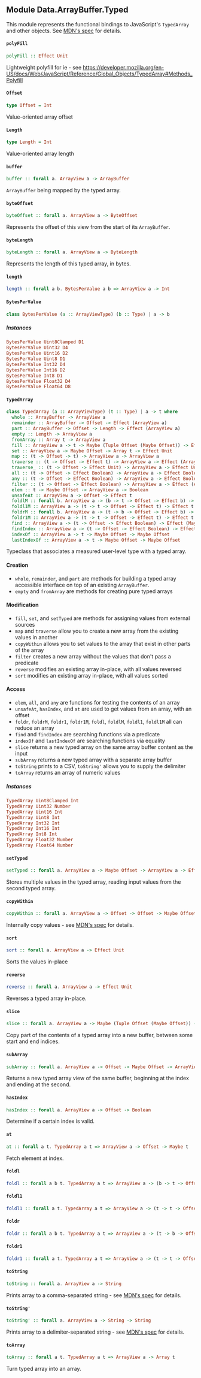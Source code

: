 ## Module Data.ArrayBuffer.Typed

This module represents the functional bindings to JavaScript's `TypedArray` and other
objects. See [MDN's spec](https://developer.mozilla.org/en-US/docs/Web/JavaScript/Reference/Global_Objects/TypedArray) for details.

#### `polyFill`

``` purescript
polyFill :: Effect Unit
```

Lightweight polyfill for ie - see https://developer.mozilla.org/en-US/docs/Web/JavaScript/Reference/Global_Objects/TypedArray#Methods_Polyfill

#### `Offset`

``` purescript
type Offset = Int
```

Value-oriented array offset

#### `Length`

``` purescript
type Length = Int
```

Value-oriented array length

#### `buffer`

``` purescript
buffer :: forall a. ArrayView a -> ArrayBuffer
```

`ArrayBuffer` being mapped by the typed array.

#### `byteOffset`

``` purescript
byteOffset :: forall a. ArrayView a -> ByteOffset
```

Represents the offset of this view from the start of its `ArrayBuffer`.

#### `byteLength`

``` purescript
byteLength :: forall a. ArrayView a -> ByteLength
```

Represents the length of this typed array, in bytes.

#### `length`

``` purescript
length :: forall a b. BytesPerValue a b => ArrayView a -> Int
```

#### `BytesPerValue`

``` purescript
class BytesPerValue (a :: ArrayViewType) (b :: Type) | a -> b
```

##### Instances
``` purescript
BytesPerValue Uint8Clamped D1
BytesPerValue Uint32 D4
BytesPerValue Uint16 D2
BytesPerValue Uint8 D1
BytesPerValue Int32 D4
BytesPerValue Int16 D2
BytesPerValue Int8 D1
BytesPerValue Float32 D4
BytesPerValue Float64 D8
```

#### `TypedArray`

``` purescript
class TypedArray (a :: ArrayViewType) (t :: Type) | a -> t where
  whole :: ArrayBuffer -> ArrayView a
  remainder :: ArrayBuffer -> Offset -> Effect (ArrayView a)
  part :: ArrayBuffer -> Offset -> Length -> Effect (ArrayView a)
  empty :: Length -> ArrayView a
  fromArray :: Array t -> ArrayView a
  fill :: ArrayView a -> t -> Maybe (Tuple Offset (Maybe Offset)) -> Effect Unit
  set :: ArrayView a -> Maybe Offset -> Array t -> Effect Unit
  map :: (t -> Offset -> t) -> ArrayView a -> ArrayView a
  traverse :: (t -> Offset -> Effect t) -> ArrayView a -> Effect (ArrayView a)
  traverse_ :: (t -> Offset -> Effect Unit) -> ArrayView a -> Effect Unit
  all :: (t -> Offset -> Effect Boolean) -> ArrayView a -> Effect Boolean
  any :: (t -> Offset -> Effect Boolean) -> ArrayView a -> Effect Boolean
  filter :: (t -> Offset -> Effect Boolean) -> ArrayView a -> Effect (ArrayView a)
  elem :: t -> Maybe Offset -> ArrayView a -> Boolean
  unsafeAt :: ArrayView a -> Offset -> Effect t
  foldlM :: forall b. ArrayView a -> (b -> t -> Offset -> Effect b) -> b -> Effect b
  foldl1M :: ArrayView a -> (t -> t -> Offset -> Effect t) -> Effect t
  foldrM :: forall b. ArrayView a -> (t -> b -> Offset -> Effect b) -> b -> Effect b
  foldr1M :: ArrayView a -> (t -> t -> Offset -> Effect t) -> Effect t
  find :: ArrayView a -> (t -> Offset -> Effect Boolean) -> Effect (Maybe t)
  findIndex :: ArrayView a -> (t -> Offset -> Effect Boolean) -> Effect (Maybe Offset)
  indexOf :: ArrayView a -> t -> Maybe Offset -> Maybe Offset
  lastIndexOf :: ArrayView a -> t -> Maybe Offset -> Maybe Offset
```

Typeclass that associates a measured user-level type with a typed array.

#### Creation

- `whole`, `remainder`, and `part` are methods for building a typed array accessible interface
  on top of an existing `ArrayBuffer`.
- `empty` and `fromArray` are methods for creating pure typed arrays

#### Modification

- `fill`, `set`, and `setTyped` are methods for assigning values from external sources
- `map` and `traverse` allow you to create a new array from the existing values in another
- `copyWithin` allows you to set values to the array that exist in other parts of the array
- `filter` creates a new array without the values that don't pass a predicate
- `reverse` modifies an existing array in-place, with all values reversed
- `sort` modifies an existing array in-place, with all values sorted

#### Access

- `elem`, `all`, and `any` are functions for testing the contents of an array
- `unsafeAt`, `hasIndex`, and `at` are used to get values from an array, with an offset
- `foldr`, `foldrM`, `foldr1`, `foldr1M`, `foldl`, `foldlM`, `foldl1`, `foldl1M` all can reduce an array
- `find` and `findIndex` are searching functions via a predicate
- `indexOf` and `lastIndexOf` are searching functions via equality
- `slice` returns a new typed array on the same array buffer content as the input
- `subArray` returns a new typed array with a separate array buffer
- `toString` prints to a CSV, `toString'` allows you to supply the delimiter
- `toArray` returns an array of numeric values

##### Instances
``` purescript
TypedArray Uint8Clamped Int
TypedArray Uint32 Number
TypedArray Uint16 Int
TypedArray Uint8 Int
TypedArray Int32 Int
TypedArray Int16 Int
TypedArray Int8 Int
TypedArray Float32 Number
TypedArray Float64 Number
```

#### `setTyped`

``` purescript
setTyped :: forall a. ArrayView a -> Maybe Offset -> ArrayView a -> Effect Unit
```

Stores multiple values in the typed array, reading input values from the second typed array.

#### `copyWithin`

``` purescript
copyWithin :: forall a. ArrayView a -> Offset -> Offset -> Maybe Offset -> Effect Unit
```

Internally copy values - see [MDN's spec](https://developer.mozilla.org/en-US/docs/Web/JavaScript/Reference/Global_Objects/TypedArray/copyWithin) for details.

#### `sort`

``` purescript
sort :: forall a. ArrayView a -> Effect Unit
```

Sorts the values in-place

#### `reverse`

``` purescript
reverse :: forall a. ArrayView a -> Effect Unit
```

Reverses a typed array in-place.

#### `slice`

``` purescript
slice :: forall a. ArrayView a -> Maybe (Tuple Offset (Maybe Offset)) -> ArrayView a
```

Copy part of the contents of a typed array into a new buffer, between some start and end indices.

#### `subArray`

``` purescript
subArray :: forall a. ArrayView a -> Offset -> Maybe Offset -> ArrayView a
```

Returns a new typed array view of the same buffer, beginning at the index and ending at the second.

#### `hasIndex`

``` purescript
hasIndex :: forall a. ArrayView a -> Offset -> Boolean
```

Determine if a certain index is valid.

#### `at`

``` purescript
at :: forall a t. TypedArray a t => ArrayView a -> Offset -> Maybe t
```

Fetch element at index.

#### `foldl`

``` purescript
foldl :: forall a b t. TypedArray a t => ArrayView a -> (b -> t -> Offset -> b) -> b -> b
```

#### `foldl1`

``` purescript
foldl1 :: forall a t. TypedArray a t => ArrayView a -> (t -> t -> Offset -> t) -> t
```

#### `foldr`

``` purescript
foldr :: forall a b t. TypedArray a t => ArrayView a -> (t -> b -> Offset -> b) -> b -> b
```

#### `foldr1`

``` purescript
foldr1 :: forall a t. TypedArray a t => ArrayView a -> (t -> t -> Offset -> t) -> t
```

#### `toString`

``` purescript
toString :: forall a. ArrayView a -> String
```

Prints array to a comma-separated string - see [MDN's spec](https://developer.mozilla.org/en-US/docs/Web/JavaScript/Reference/Global_Objects/TypedArray/toString) for details.

#### `toString'`

``` purescript
toString' :: forall a. ArrayView a -> String -> String
```

Prints array to a delimiter-separated string - see [MDN's spec](https://developer.mozilla.org/en-US/docs/Web/JavaScript/Reference/Global_Objects/TypedArray/join) for details.

#### `toArray`

``` purescript
toArray :: forall a t. TypedArray a t => ArrayView a -> Array t
```

Turn typed array into an array.


